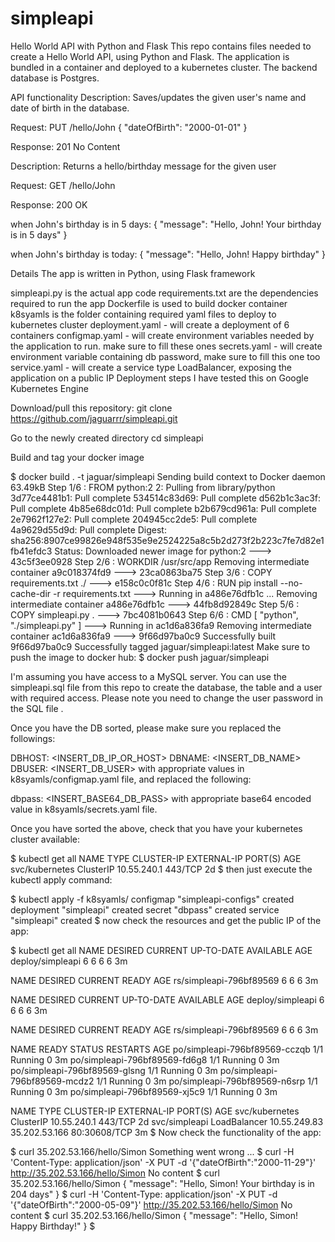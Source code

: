 # simpleapi

Hello World API with Python and Flask
This repo contains files needed to create a Hello World API, using Python and Flask. The application is bundled in a container and deployed to a kubernetes cluster. The backend database is Postgres.

API functionality
Description: Saves/updates the given user's name and date of birth in the database.

Request: PUT /hello/John { "dateOfBirth": "2000-01-01" }

Response: 201 No Content

Description: Returns a hello/birthday message for the given user

Request: GET /hello/John

Response: 200 OK

when John's birthday is in 5 days: { "message": "Hello, John! Your birthday is in 5 days" }

when John's birthday is today: { "message": "Hello, John! Happy birthday" }

Details
The app is written in Python, using Flask framework

simpleapi.py is the actual app code
requirements.txt are the dependencies required to run the app
Dockerfile is used to build docker container
k8syamls is the folder containing required yaml files to deploy to kubernetes cluster
deployment.yaml - will create a deployment of 6 containers
configmap.yaml - will create environment variables needed by the application to run. make sure to fill these ones
secrets.yaml - will create environment variable containing db password, make sure to fill this one too
service.yaml - will create a service type LoadBalancer, exposing the application on a public IP
Deployment steps
I have tested this on Google Kubernetes Engine

Download/pull this repository: git clone https://github.com/jaguarrr/simpleapi.git

Go to the newly created directory cd simpleapi

Build and tag your docker image

$ docker build . -t jaguar/simpleapi
Sending build context to Docker daemon  63.49kB
Step 1/6 : FROM python:2
2: Pulling from library/python
3d77ce4481b1: Pull complete
534514c83d69: Pull complete
d562b1c3ac3f: Pull complete
4b85e68dc01d: Pull complete
b2b679cd961a: Pull complete
2e7962f127e2: Pull complete
204945cc2de5: Pull complete
4a9629d55d9d: Pull complete
Digest: sha256:8907ce99826e948f535e9e2524225a8c5b2d273f2b223c7fe7d82e1fb41efdc3
Status: Downloaded newer image for python:2
 ---> 43c5f3ee0928
Step 2/6 : WORKDIR /usr/src/app
Removing intermediate container a9c018374fd9
 ---> 23ca0863ba75
Step 3/6 : COPY requirements.txt ./
 ---> e158c0c0f81c
Step 4/6 : RUN pip install --no-cache-dir -r requirements.txt
 ---> Running in a486e76dfb1c
 ...
Removing intermediate container a486e76dfb1c
 ---> 44fb8d92849c
Step 5/6 : COPY simpleapi.py .
 ---> 7bc4081b0643
Step 6/6 : CMD [ "python", "./simpleapi.py" ]
 ---> Running in ac1d6a836fa9
Removing intermediate container ac1d6a836fa9
 ---> 9f66d97ba0c9
Successfully built 9f66d97ba0c9
Successfully tagged jaguar/simpleapi:latest
Make sure to push the image to docker hub: $ docker push jaguar/simpleapi

I'm assuming you have access to a MySQL server. You can use the simpleapi.sql file from this repo to create the database, the table and a user with required access. Please note you need to change the user password in the SQL file .

Once you have the DB sorted, please make sure you replaced the followings:

DBHOST: <INSERT_DB_IP_OR_HOST>
DBNAME: <INSERT_DB_NAME>
DBUSER: <INSERT_DB_USER>
with appropriate values in k8syamls/configmap.yaml file, and replaced the following:

  dbpass: <INSERT_BASE64_DB_PASS>
with appropriate base64 encoded value in k8syamls/secrets.yaml file.

Once you have sorted the above, check that you have your kubernetes cluster available:

$ kubectl get all
NAME             TYPE        CLUSTER-IP    EXTERNAL-IP   PORT(S)   AGE
svc/kubernetes   ClusterIP   10.55.240.1   <none>        443/TCP   2d
$
then just execute the kubectl apply command:

$ kubectl apply -f k8syamls/
configmap "simpleapi-configs" created
deployment "simpleapi" created
secret "dbpass" created
service "simpleapi" created
$
now check the resources and get the public IP of the app:

$ kubectl get all
NAME               DESIRED   CURRENT   UP-TO-DATE   AVAILABLE   AGE
deploy/simpleapi   6         6         6            6           3m

NAME                      DESIRED   CURRENT   READY     AGE
rs/simpleapi-796bf89569   6         6         6         3m

NAME               DESIRED   CURRENT   UP-TO-DATE   AVAILABLE   AGE
deploy/simpleapi   6         6         6            6           3m

NAME                      DESIRED   CURRENT   READY     AGE
rs/simpleapi-796bf89569   6         6         6         3m

NAME                            READY     STATUS    RESTARTS   AGE
po/simpleapi-796bf89569-cczqb   1/1       Running   0          3m
po/simpleapi-796bf89569-fd6g8   1/1       Running   0          3m
po/simpleapi-796bf89569-glsng   1/1       Running   0          3m
po/simpleapi-796bf89569-mcdz2   1/1       Running   0          3m
po/simpleapi-796bf89569-n6srp   1/1       Running   0          3m
po/simpleapi-796bf89569-xj5c9   1/1       Running   0          3m

NAME             TYPE           CLUSTER-IP     EXTERNAL-IP     PORT(S)        AGE
svc/kubernetes   ClusterIP      10.55.240.1    <none>          443/TCP        2d
svc/simpleapi    LoadBalancer   10.55.249.83   35.202.53.166   80:30608/TCP   3m
$
Now check the functionality of the app:

$ curl 35.202.53.166/hello/Simon
Something went wrong ...
$ curl -H 'Content-Type: application/json' -X PUT -d '{"dateOfBirth":"2000-11-29"}' http://35.202.53.166/hello/Simon
No content
$ curl 35.202.53.166/hello/Simon
{ "message": "Hello, Simon! Your birthday is in 204 days" }
$ curl -H 'Content-Type: application/json' -X PUT -d '{"dateOfBirth":"2000-05-09"}' http://35.202.53.166/hello/Simon
No content
$ curl 35.202.53.166/hello/Simon
{ "message": "Hello, Simon! Happy Birthday!" }
$
